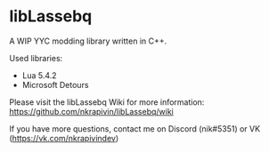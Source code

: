 # libLassebq
A WIP YYC modding library written in C++.

Used libraries:
- Lua 5.4.2
- Microsoft Detours

Please visit the libLassebq Wiki for more information: https://github.com/nkrapivin/libLassebq/wiki

If you have more questions, contact me on Discord (nik#5351) or VK (https://vk.com/nkrapivindev)
